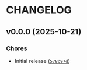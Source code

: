 # CHANGELOG


## v0.0.0 (2025-10-21)

### Chores

- Initial release
  ([`578c97d`](https://github.com/fido-id/largest-remainder-py/commit/578c97db833dee355c7623ce69d53cbc5d3b49b0))
